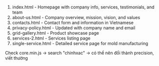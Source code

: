 1. index.html - Homepage with company info, services, testimonials, and team
2. about-us.html - Company overview, mission, vision, and values
3. contacts.html - Contact form and information in Vietnamese
4. privacy-policy.html - Updated with company name and email
5. grid-gallery.html - Product showcase page
6. services-2.html - Services listing page
7. single-service.html - Detailed service page for mold manufacturing

Check core.min.js -> search "chinhxac" -> có thể nên đổi thành precision, viết thường